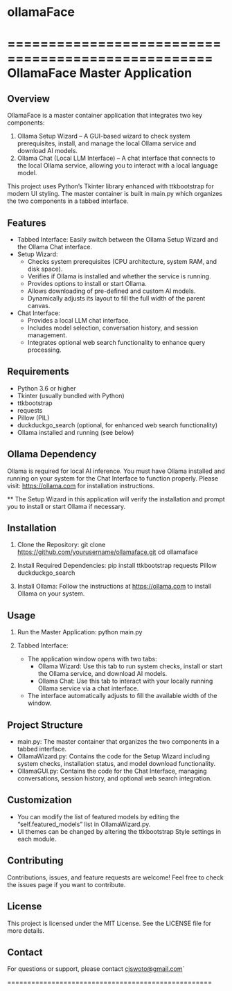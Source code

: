 # ollamaFace
===================================================
OllamaFace Master Application
===================================================

Overview
--------
OllamaFace is a master container application that integrates two key components:
  1. Ollama Setup Wizard – A GUI-based wizard to check system prerequisites, install, and manage
     the local Ollama service and download AI models.
  2. Ollama Chat (Local LLM Interface) – A chat interface that connects to the local Ollama service,
     allowing you to interact with a local language model.

This project uses Python’s Tkinter library enhanced with ttkbootstrap for modern UI styling.
The master container is built in main.py which organizes the two components in a tabbed interface.

Features
--------
- Tabbed Interface: Easily switch between the Ollama Setup Wizard and the Ollama Chat interface.
- Setup Wizard:
  - Checks system prerequisites (CPU architecture, system RAM, and disk space).
  - Verifies if Ollama is installed and whether the service is running.
  - Provides options to install or start Ollama.
  - Allows downloading of pre-defined and custom AI models.
  - Dynamically adjusts its layout to fill the full width of the parent canvas.
- Chat Interface:
  - Provides a local LLM chat interface.
  - Includes model selection, conversation history, and session management.
  - Integrates optional web search functionality to enhance query processing.

Requirements
------------
- Python 3.6 or higher
- Tkinter (usually bundled with Python)
- ttkbootstrap
- requests
- Pillow (PIL)
- duckduckgo_search (optional, for enhanced web search functionality)
- Ollama installed and running (see below)

Ollama Dependency
-----------------
Ollama is required for local AI inference. You must have Ollama installed and running on your system 
for the Chat Interface to function properly. Please visit:
    https://ollama.com
for installation instructions.

**   The Setup Wizard in this application will verify the installation and prompt you to install or start Ollama if necessary.

Installation
------------
1. Clone the Repository:
   git clone https://github.com/yourusername/ollamaface.git
   cd ollamaface

2. Install Required Dependencies:
   pip install ttkbootstrap requests Pillow duckduckgo_search

3. Install Ollama:
   Follow the instructions at https://ollama.com to install Ollama on your system.


Usage
-----
1. Run the Master Application:
   python main.py

2. Tabbed Interface:
   - The application window opens with two tabs:
     - Ollama Wizard: Use this tab to run system checks, install or start the Ollama service, and download AI models.
     - Ollama Chat: Use this tab to interact with your locally running Ollama service via a chat interface.
   - The interface automatically adjusts to fill the available width of the window.

Project Structure
-----------------
- main.py: The master container that organizes the two components in a tabbed interface.
- OllamaWizard.py: Contains the code for the Setup Wizard including system checks, installation status, and model download functionality.
- OllamaGUI.py: Contains the code for the Chat Interface, managing conversations, session history, and optional web search integration.

Customization
-------------
- You can modify the list of featured models by editing the “self.featured_models” list in OllamaWizard.py.
- UI themes can be changed by altering the ttkbootstrap Style settings in each module.

Contributing
------------
Contributions, issues, and feature requests are welcome! Feel free to check the issues page if you want to contribute.

License
-------
This project is licensed under the MIT License. See the LICENSE file for more details.

Contact
-------
For questions or support, please contact cjswoto@gmail.com`

===================================================
